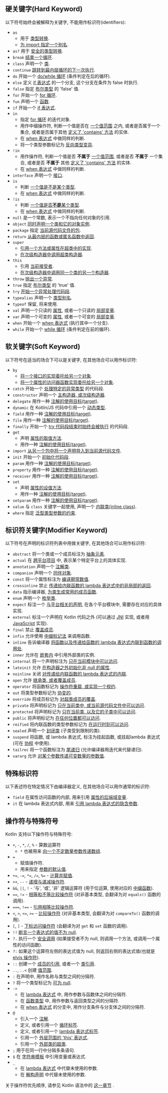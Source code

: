 [//]: # (title: 关键字与操作符)

## 硬关键字(Hard Keyword)

以下符号始终会被解释为关键字, 不能用作标识符(identifiers):

 * `as`
     - 用于 [类型转换](typecasts.md#unsafe-cast-operator).
     - [为 import 指定一个别名](packages.md#imports).
 * `as?` 用于 [安全的类型转换](typecasts.md#safe-nullable-cast-operator).
 * `break` [结束一个循环](returns.md).
 * `class` 声明一个 [类](classes.md).
 * `continue` [跳转到最内层循环的下一次执行](returns.md).
 * `do` 开始一个 [do/while 循环](control-flow.md#while-loops) (条件判定在后的循环).
 * `else` 定义 [if 表达式](control-flow.md#if-expression) 的一个分支, 这个分支在条件为 false 时执行.
 * `false` 指定 [布尔类型](booleans.md) 的 'false' 值.
 * `for` 开始一个 [for 循环](control-flow.md#for-loops).
 * `fun` 声明一个 [函数](functions.md).
 * `if` 开始一个 [if 表达式](control-flow.md#if-expression).
 * `in`
     - 指定 [for 循环](control-flow.md#for-loops) 的迭代对象.
     - 用作中缀操作符, 判断一个值是否在 [一个值范围](ranges.md) 之内,
       或者是否属于一个集合, 或者是否属于其他
       [定义了 'contains' 方法](operator-overloading.md#in-operator)
       的实体.
     - 在 [when 表达式](control-flow.md#when-expression) 中做同样的判断.
     - 将一个类型参数标记为 [反向类型变异](generics.md#declaration-site-variance).
 * `!in`
     - 用作操作符, 判断一个值是否 **不属于** [一个值范围](ranges.md),
       或者是否 **不属于** 一个集合, 或者是否 **不属于** 其他
       [定义了 'contains' 方法](operator-overloading.md#in-operator)
       的实体.
     - 在 [when 表达式](control-flow.md#when-expression) 中做同样的判断.
 * `interface` 声明一个 [接口](interfaces.md).
 * `is`
     - 判断 [一个值是不是某个类型](typecasts.md#is-and-is-operators).
     - 在 [when 表达式](control-flow.md#when-expression) 中做同样的判断.
 * `!is`
     - 判断 [一个值是否**不是**某个类型](typecasts.md#is-and-is-operators).
     - 在 [when 表达式](control-flow.md#when-expression) 中做同样的判断.
 * `null` 是一个常数, 表示一个不指向任何对象的引用.
 * `object` [同时声明一个类和它的对象实例](object-declarations.md).
 * `package` 指定 [当前源代码文件的包](packages.md).
 * `return` [从最内层的函数或匿名函数中返回](returns.md).
 * `super`
     - [引用一个方法或属性在超类中的实现](inheritance.md#calling-the-superclass-implementation).
     - [在次级构造器中调用超类构造器](classes.md#inheritance).
 * `this`
     - 引用 [当前接受者](this-expressions.md).
     - [在次级构造器中调用同一个类的另一个构造器](classes.md#constructors).
 * `throw` [抛出一个异常](exceptions.md).
 * `true` 指定 [布尔类型](booleans.md) 的 'true' 值.
 * `try` [开始一个异常处理代码段](exceptions.md).
 * `typealias` 声明一个 [类型别名](type-aliases.md).
 * `typeof` 保留, 将来使用.
 * `val` 声明一个只读的 [属性](properties.md), 或者一个只读的 [局部变量](basic-syntax.md#variables).
 * `var` 声明一个可变的 [属性](properties.md), 或者一个可变的 [局部变量](basic-syntax.md#variables).
 * `when` 开始一个 [when 表达式](control-flow.md#when-expression) (执行其中一个分支).
 * `while` 开始一个 [while 循环](control-flow.md#while-loops) (条件判定在前的循环).

## 软关键字(Soft Keyword)

以下符号在适当的场合下可以是关键字,
在其他场合可以用作标识符:

 * `by`
     - [将一个接口的实现委托给另一个对象](delegation.md).
     - [将一个属性的访问器函数实现委托给另一个对象](delegated-properties.md).
 * `catch` 开始一个 [处理特定的异常类型](exceptions.md) 的代码段.
 * `constructor` 声明一个 [主构造器, 或次级构造器](classes.md#constructors).
 * `delegate` 用作一种 [注解的使用目标(target)](annotations.md#annotation-use-site-targets).
 * `dynamic` 在 Kotlin/JS 代码中引用一个 [动态类型](dynamic-type.md).
 * `field` 用作一种 [注解的使用目标(target)](annotations.md#annotation-use-site-targets).
 * `file` 用作一种 [注解的使用目标(target)](annotations.md#annotation-use-site-targets).
 * `finally` 开始一个 [try 代码段结束时始终会被执行](exceptions.md) 的代码段.
 * `get`
     - 声明 [属性的取值方法](properties.md#getters-and-setters).
     - 用作一种 [注解的使用目标(target)](annotations.md#annotation-use-site-targets).
 * `import` [从另一个包中将一个声明导入到当前源代码文件](packages.md).
 * `init` 开始一个 [初始化代码段](classes.md#constructors).
 * `param` 用作一种 [注解的使用目标(target)](annotations.md#annotation-use-site-targets).
 * `property` 用作一种 [注解的使用目标(target)](annotations.md#annotation-use-site-targets).
 * `receiver` 用作一种 [注解的使用目标(target)](annotations.md#annotation-use-site-targets).
 * `set`
     - 声明 [属性的设值方法](properties.md#getters-and-setters).
     - 用作一种 [注解的使用目标(target)](annotations.md#annotation-use-site-targets).
 * `setparam` 用作一种 [注解的使用目标(target)](annotations.md#annotation-use-site-targets).
 * `value` 与 `class` 关键字一起使用, 声明一个 [内联类(inline class)](inline-classes.md).
 * `where` 指定 [泛型类型参数的约束](generics.md#upper-bounds).

## 标识符关键字(Modifier Keyword)

以下符号在声明的标识符列表中用做关键字,
在其他场合可以用作标识符:

 * `abstract` 将一个类或一个成员标注为 [抽象元素](classes.md#abstract-classes).
 * `actual` 在 [跨平台项目](multiplatform.md) 中, 表示某个特定平台上的具体实现.
 * `annotation` 声明一个 [注解类](annotations.md).
 * `companion` 声明一个 [同伴对象](object-declarations.md#companion-objects).
 * `const` 将一个属性标注为 [编译期常数值](properties.md#compile-time-constants).
 * `crossinline` 禁止 [传递给内联函数的 lambda 表达式中的非局部的返回](inline-functions.md#non-local-returns).
 * `data` 指示编译器, [为类生成常用的成员函数](data-classes.md).
 * `enum` 声明一个 [枚举类](enum-classes.md).
 * `expect` 标注一个 [与平台相关的声明](multiplatform.md), 在各个平台模块中, 需要存在对应的具体实现.
 * `external` 标注一个声明在 Kotlin 代码之外 (可以通过 [JNI](java-interop.md#using-jni-with-kotlin) 实现,
    或者用 [JavaScript](js-interop.md#external-modifier) 实现).
 * `final` 禁止 [覆盖成员](inheritance.md#overriding-methods).
 * `infix` 允许使用 [中缀标记法](functions.md#infix-notation) 来调用函数.
 * `inline` 告诉编译器 [将函数以及传递给函数的 lambda 表达式内联到函数的调用处](inline-functions.md).
 * `inner` 允许在 [嵌套内](nested-classes.md) 中引用外部类的实例.
 * `internal` 将一个声明标注为 [只在当前模块中可以访问](visibility-modifiers.md).
 * `lateinit` 允许 [在构造器之外初始化非 null 的属性](properties.md#late-initialized-properties-and-variables).
 * `noinline` 关闭 [对传递给内联函数的 lambda 表达式的内联](inline-functions.md#noinline).
 * `open` 允许 [继承类, 或者覆盖成员](classes.md#inheritance).
 * `operator` 将函数标记为 [操作符重载, 或实现一个规约](operator-overloading.md).
 * `out` 将类型参数标记为 [协变的](generics.md#declaration-site-variance).
 * `override` 将成员标记为 [对超类成员的覆盖](inheritance.md#overriding-methods).
 * `private` 将声明标记为 [只在当前类中, 或当前源代码文件中可以访问](visibility-modifiers.md).
 * `protected` 将声明标记为 [只在当前类, 以及它的子类中可以访问](visibility-modifiers.md).
 * `public` 将声明标记为 [在任何位置都可以访问](visibility-modifiers.md).
 * `reified` 将内联函数的类型参数标记为 [在运行时刻可以访问](inline-functions.md#reified-type-parameters).
 * `sealed` 声明一个 [封闭类](sealed-classes.md) (子类受到限制的类).
 * `suspend` 将函数, 或 lambda 表达式, 标注为挂起函数, 或挂起lambda 表达式
    (可在 [协程](coroutines-overview.md) 中使用).
 * `tailrec` 将一个函数标注为 [尾递归](functions.md#tail-recursive-functions)
    (允许编译器用迭代来代替递归).
 * `vararg` 允许 [对某个参数传递可变数量的参数值](functions.md#variable-number-of-arguments-varargs).

## 特殊标识符

以下表述符在特定情况下由编译器定义,
在其他场合可以用作通常的标识符:

 * `field` 在属性访问函数的内部,
    用来引用 [属性的后端域变量](properties.md#backing-fields).
 * `it` 在 lambda 表达式内部,
    用来 [引用 lambda 表达式的隐含参数](lambdas.md#it-implicit-name-of-a-single-parameter).

## 操作符与特殊符号

Kotlin 支持以下操作符与特殊符号:

 * `+`, `-`, `*`, `/`, `%` - 算数运算符
     - `*` 也被用来 [向一个不定数量参数传递数组](functions.md#variable-number-of-arguments-varargs).
 * `=`
     - 赋值操作符.
     - 用来指定 [参数的默认值](functions.md#default-arguments).
 * `+=`, `-=`, `*=`, `/=`, `%=` - [计算并赋值](operator-overloading.md#augmented-assignments).
 * `++`, `--` - [递增与递减操作符](operator-overloading.md#increments-and-decrements).
 * `&&`, `||`, `!` - '与', '或', '非' 逻辑运算符 (用于位运算, 使用对应的 [中缀函数](numbers.md#operations-on-numbers)).
 * `==`, `!=` - [相等和不等比较操作符](operator-overloading.md#equality-and-inequality-operators)
    (对非基本类型, 会翻译为对 `equals()` 函数的调用).
 * `===`, `!==` - [引用相等比较操作符](equality.md#referential-equality).
 * `<`, `>`, `<=`, `>=` - [比较操作符](operator-overloading.md#comparison-operators)
    (对非基本类型, 会翻译为对 `compareTo()` 函数的调用).
 * `[`, `]` - [下标访问操作符](operator-overloading.md#indexed-access-operator)
    (会翻译为对 `get` 和 `set` 函数的调用).
 * `!!` [断言一个表达式的值不为 null](null-safety.md#the-operator).
 * `?.` 执行一个 [安全调用](null-safety.md#safe-calls) (如果接受者不为 null, 则调用一个方法, 或调用一个属性的访问函数).
 * `?:` 如果这个运算符左侧的表达式值为 null, 则返回右侧的表达式值(也就是 [elvis 操作符](null-safety.md#elvis-operator)).
 * `::` 创建一个 [成员的引用](reflection.md#function-references), 或者一个 [类引用](reflection.md#class-references).
 * `..`, `..<` 创建 [值范围](ranges.md).
 * `:` 在声明中, 用作名称与类型之间的分隔符.
 * `?` 将一个类型标记为 [可为 null](null-safety.md#nullable-types-and-non-nullable-types).
 * `->`
     - 在 [lambda 表达式](lambdas.md#lambda-expression-syntax) 中, 用作参数与函数体之间的分隔符.
     - 在 [函数类型](lambdas.md#function-types) 中, 用作参数与返回类型之间的分隔符.
     - 在 [when 表达式](control-flow.md#when-expression) 的分支中, 用作分支条件与分支体之间的分隔符.
 * `@`
    - 引入一个 [注解](annotations.md#usage).
    - 定义, 或者引用一个 [循环标签](returns.md#break-and-continue-labels).
    - 定义, 或者引用一个 [lambda 表达式标签](returns.md#return-to-labels).
    - 引用一个 [外层范围的 'this' 表达式](this-expressions.md#qualified-this).
    - 引用一个 [外部类的超类](inheritance.md#calling-the-superclass-implementation).
 * `;` 用于在同一行中分隔多条语句.
 * `$` 在 [字符串模板](strings.md#string-templates) 中引用变量或表达式.
 * `_`
     - 在 [lambda 表达式](lambdas.md#underscore-for-unused-variables) 中代替未使用的参数.
     - 在 [解构声明](destructuring-declarations.md#underscore-for-unused-variables) 中代替未使用的参数.

关于操作符优先顺序, 请参见 Kotlin 语法中的 [这一章节](https://kotlinlang.org/docs/reference/grammar.html#expressions) .
